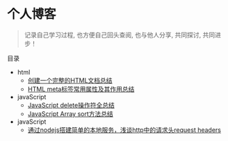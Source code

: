 # 个人博客

> 记录自己学习过程, 也方便自己回头查阅, 也与他人分享, 共同探讨, 共同进步！

目录

* html
    * [创建一个完整的HTML文档总结](https://github.com/sunzhaoye/blog/tree/master/html/01.md)
    * [HTML meta标签常用属性及其作用总结](https://github.com/sunzhaoye/blog/tree/master/html/02.md)
* javaScript
    * [JavaScript delete操作符全总结](https://github.com/sunzhaoye/blog/tree/master/javaScript/01.md)
    * [JavaScript Array sort方法总结](https://github.com/sunzhaoye/blog/tree/master/javaScript/02.md)
* javaScript
    * [通过nodejs搭建简单的本地服务，浅谈http中的请求头request headers](https://github.com/sunzhaoye/blog/tree/master/nodejs/01.md)
